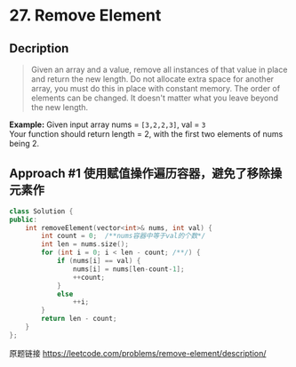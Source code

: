# 27. Remove Element

## Decription
>Given an array and a value, remove all instances of that value in place and return the new length.
Do not allocate extra space for another array, you must do this in place with constant memory.
The order of elements can be changed. It doesn't matter what you leave beyond the new length.

**Example:**
Given input array nums = `[3,2,2,3]`, val = `3`    
Your function should return length = 2, with the first two elements of nums being 2.

## Approach #1 使用赋值操作遍历容器，避免了移除操元素作
```C++
class Solution {
public:
    int removeElement(vector<int>& nums, int val) {
        int count = 0;  /**nums容器中等于val的个数*/
        int len = nums.size();
        for (int i = 0; i < len - count; /**/) {
            if (nums[i] == val) {
                nums[i] = nums[len-count-1];
                ++count;
            }
            else
                ++i;
        }
        return len - count;
    }
};
```

原题链接 <https://leetcode.com/problems/remove-element/description/>